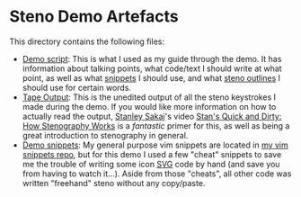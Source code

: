 # Steno Demo Artefacts

This directory contains the following files:

- [Demo script][]: This is what I used as my guide through the demo. It has
  information about talking points, what code/text I should write at what point,
  as well as what [snippets][] I should use, and what [steno outlines][] I
  should use for certain words.
- [Tape Output][]: This is the unedited output of all the steno keystrokes I
  made during the demo. If you would like more information on how to actually
  read the output, [Stanley Sakai][]'s video [Stan's Quick and Dirty: How
  Stenography Works][] is a _fantastic_ primer for this, as well as being a
  great introduction to stenography in general.
- [Demo snippets][]: My general purpose vim snippets are located in [my vim
  snippets repo][], but for this demo I used a few "cheat" snippets to save me
  the trouble of writing some icon [SVG][] code by hand (and save you from
  having to watch it...). Aside from those "cheats", all other code was written
  "freehand" steno without any copy/paste.

[Demo script]: ./script.txt
[Demo snippets]: ./demo.snippets
[my vim snippets repo]: https://github.com/paulfioravanti/vim-snippets
[snippets]: https://github.com/SirVer/ultisnips
[Stan's Quick and Dirty: How Stenography Works]: https://www.youtube.com/watch?v=62l64Acfidc
[Stanley Sakai]: https://stanographer.com/
[steno outlines]: http://plover.stenoknight.com/2010/06/steno-101-lesson-zero.html#:~:text=A%20chord%20made%20up%20of%20one%20or%20more%20of%20those%20keys%20(also%20known%20as%20a%20%22steno%20outline%22)%20can%20represent%20a%20single%20letter%2C%20a%20syllable%2C%20or%20an%20entire%20word
[SVG]: https://en.wikipedia.org/wiki/Scalable_Vector_Graphics
[Tape Output]: ./tape-output.txt
